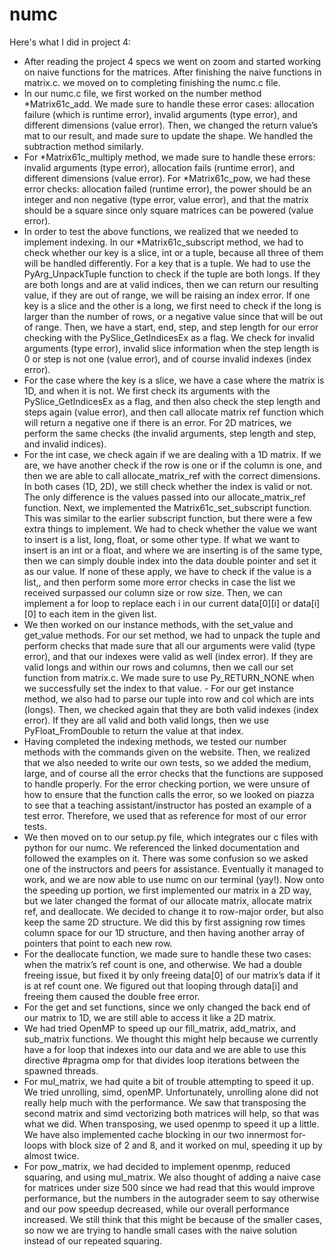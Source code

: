 # numc

Here's what I did in project 4:
- After reading the project 4 specs we went on zoom and started working on naive functions for the matrices. 
After finishing the naive functions in matrix.c. we moved on to completing finishing the numc.c file.
- In our numc.c file, we first worked on the number method *Matrix61c_add.  We made sure to handle these error cases: allocation failure (which is runtime error), invalid arguments (type error), and different dimensions (value error). Then, we changed the return value’s mat to our result, and made sure to update the shape. We handled the subtraction method similarly. 
- For *Matrix61c_multiply method, we made sure to handle these errors: invalid arguments (type error), allocation fails (runtime error), and different dimensions (value error). For *Matrix61c_pow, we had these error checks: allocation failed (runtime error), the power should be an integer and non negative (type error, value error), and that the matrix should be a square since only square matrices can be powered (value error). 
- In order to test the above functions, we realized that we needed to implement indexing. In our *Matrix61c_subscript method, we had to check whether our key is a slice, int or a tuple, because all three of them will be handled differently. For a key that is a tuple. We had to use the PyArg_UnpackTuple function to check if the tuple are both longs. If they are both longs and are at valid indices, then we can return our resulting value, if they are out of range, we will be raising an index error. If one key is a slice and the other is a long, we first need to check if the long is larger than the number of rows, or a negative value since that will be out of range. Then, we have a start, end, step, and step length for our error checking with the PySlice_GetIndicesEx as a flag. We check for invalid arguments (type error), invalid slice information when the step length is 0 or step is not one (value error), and of course invalid indexes (index error). 
- For the case where the key is a slice, we have a case where the matrix is 1D, and when it is not. We first check its arguments with the PySlice_GetIndicesEx as a flag, and then also check the step length and steps again (value error), and then call allocate matrix ref function which will return a negative one if there is an error. For 2D matrices, we perform the same checks (the invalid arguments, step length and step, and invalid indices).
- For the int case, we check again if we are dealing with a 1D matrix. If we are, we have another check if the row is one or if the column is one, and then we are able to call allocate_matrix_ref with the correct dimensions. In both cases (1D, 2D), we still check whether the index is valid or not. The only difference is the values passed into our allocate_matrix_ref function.
Next, we implemented the Matrix61c_set_subscript function. This was similar to the earlier subscript function, but there were a few extra things to implement. We had to check whether the value we want to insert is a list, long, float, or some other type. If what we want to insert is an int or a float, and where we are inserting is of the same type, then we can simply double index into the data double pointer and set it as our value. If none of these apply, we have to check if the value is a list,, and then perform some more error checks in case the list we received surpassed our column size or row size. Then, we can implement a for loop to replace each i in our current data[0][i] or data[i][0] to each item in the given list. 
- We then worked on our instance methods, with the set_value and get_value methods. For our set method, we had to unpack the tuple and perform checks that made sure that all our arguments were valid (type error), and that our indexes were valid as well (index error). If they are valid longs and within our rows and columns, then we call our set function from matrix.c. We made sure to use Py_RETURN_NONE when we successfully set the index to that value. - For our get instance method, we also had to parse our tuple into row and col which are ints (longs). Then, we checked again that they are both valid indexes (index error). If they are all valid and both valid longs, then we use PyFloat_FromDouble to return the value at that index. 
- Having completed the indexing methods, we tested our number methods with the commands given on the website. Then, we realized that we also needed to write our own tests, so we added the medium, large, and of course all the error checks that the functions are supposed to handle properly. For the error checking portion, we were unsure of how to ensure that the function calls the error, so we looked on piazza to see that a teaching assistant/instructor has posted an example of a test error. Therefore, we used that as reference for most of our error tests. 
- We then moved on to our setup.py file, which integrates our c files with python for our numc. We referenced the linked documentation and followed the examples on it. There was some confusion so we asked one of the instructors and peers for assistance. Eventually it managed to work, and we are now able to use numc on our terminal (yay!).
Now onto the speeding up portion, we first implemented our matrix in a 2D way, but we later changed the format of our allocate matrix, allocate matrix ref, and deallocate. We decided to change it to row-major order, but also keep the same 2D structure. We did this by first assigning row times column space for our 1D structure, and then having another array of pointers that point to each new row. 
- For the deallocate function, we made sure to handle these two cases: when the matrix’s ref count is one, and otherwise. We had a double freeing issue, but fixed it by only freeing data[0] of our matrix’s data if it is at ref count one. We figured out that looping through data[i] and freeing them caused the double free error. 
- For the get and set functions, since we only changed the back end of our matrix to 1D, we are still able to access it like a 2D matrix.
- We had tried OpenMP to speed up our fill_matrix, add_matrix, and sub_matrix functions. We thought this might help because we currently have a for loop that indexes into our data and we are able to use this directive #pragma omp for  that divides loop iterations between the spawned threads.
- For mul_matrix, we had quite a bit of trouble attempting to speed it up. We tried unrolling, simd, openMP. Unfortunately, unrolling alone did not really help much with the performance. We saw that transposing the second matrix and simd vectorizing both matrices will help, so that was what we did. When transposing, we used openmp to speed it up a little. We have also implemented cache blocking in our two innermost for-loops with block size of 2 and 8, and it worked on mul, speeding it up by almost twice. 
- For pow_matrix, we had decided to implement openmp, reduced squaring, and using mul_matrix. We also thought of adding a naive case for matrices under size 500 since we had read that this would improve performance, but the numbers in the autograder seem to say otherwise and our pow speedup decreased, while our overall performance increased. We still think that this might be because of the smaller cases, so now we are trying to handle small cases with the naive solution instead of our repeated squaring.
